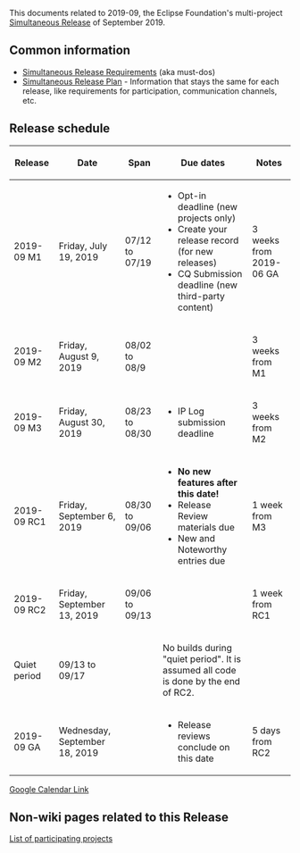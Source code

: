 This documents related to 2019-09, the Eclipse Foundation's
multi-project [Simultaneous Release](../Simultaneous_Release.md) of
September 2019.

## Common information

-   [Simultaneous Release
    Requirements](Simultaneous_Release_Requirements.md)
    (aka must-dos)
-   [Simultaneous Release
    Plan](Simultaneous_Release_Plan.md) - Information
    that stays the same for each release, like requirements for
    participation, communication channels, etc.

## Release schedule

<table>
<thead>
<tr class="header">
<th><p>Release</p></th>
<th><p>Date</p></th>
<th><p>Span</p></th>
<th><p>Due dates</p></th>
<th><p>Notes</p></th>
</tr>
</thead>
<tbody>
<tr class="odd">
<td><p>2019-09 M1</p></td>
<td><p>Friday, July 19, 2019</p></td>
<td><p>07/12 to 07/19</p></td>
<td><ul>
<li>Opt-in deadline (new projects only)</li>
<li>Create your release record (for new releases)</li>
<li>CQ Submission deadline (new third-party content)</li>
</ul></td>
<td><p>3 weeks from 2019-06 GA</p></td>
</tr>
<tr class="even">
<td><p>2019-09 M2</p></td>
<td><p>Friday, August 9, 2019</p></td>
<td><p>08/02 to 08/9</p></td>
<td></td>
<td><p>3 weeks from M1</p></td>
</tr>
<tr class="odd">
<td><p>2019-09 M3</p></td>
<td><p>Friday, August 30, 2019</p></td>
<td><p>08/23 to 08/30</p></td>
<td><ul>
<li>IP Log submission deadline</li>
</ul></td>
<td><p>3 weeks from M2</p></td>
</tr>
<tr class="even">
<td><p>2019-09 RC1</p></td>
<td><p>Friday, September 6, 2019</p></td>
<td><p>08/30 to 09/06</p></td>
<td><ul>
<li><strong>No new features after this date!</strong></li>
<li>Release Review materials due</li>
<li>New and Noteworthy entries due</li>
</ul></td>
<td><p>1 week from M3</p></td>
</tr>
<tr class="odd">
<td><p>2019-09 RC2</p></td>
<td><p>Friday, September 13, 2019</p></td>
<td><p>09/06 to 09/13</p></td>
<td></td>
<td><p>1 week from RC1</p></td>
</tr>
<tr class="even">
<td><p>Quiet period</p></td>
<td><p>09/13 to 09/17</p></td>
<td></td>
<td><p>No builds during "quiet period". It is assumed all code is done
by the end of RC2.</p></td>
<td></td>
</tr>
<tr class="odd">
<td><p>2019-09 GA</p></td>
<td><p>Wednesday, September 18, 2019</p></td>
<td></td>
<td><ul>
<li>Release reviews conclude on this date</li>
</ul></td>
<td><p>5 days from RC2</p></td>
</tr>
</tbody>
</table>

<!-- googlecalendar width="600" height="400" title="Planning Council Calendar">gchs7nm4nvpm837469ddj9tjlk@group.calendar.google.com&dates=20190901%2F20190930</googlecalendar -->
[Google Calendar Link](https://calendar.google.com/calendar/embed?src=gchs7nm4nvpm837469ddj9tjlk@group.calendar.google.com&dates=20190901%2F20190930&hl=en&mode=AGENDA)

## Non-wiki pages related to this Release

[List of participating
projects](https://projects.eclipse.org/releases/2019-09)

